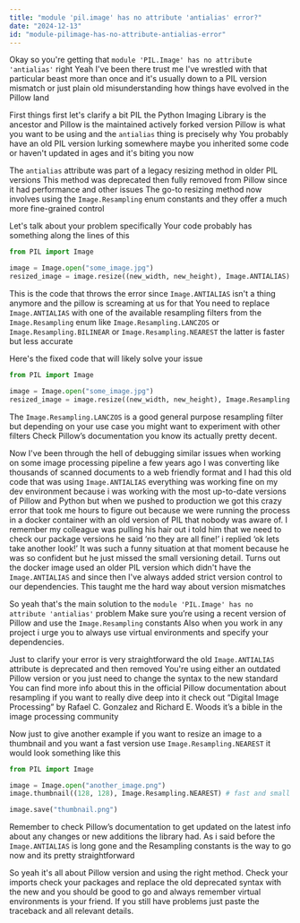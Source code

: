 ```yaml
---
title: "module 'pil.image' has no attribute 'antialias' error?"
date: "2024-12-13"
id: "module-pilimage-has-no-attribute-antialias-error"
---
```


Okay so you're getting that `module 'PIL.Image' has no attribute 'antialias'` right Yeah I've been there trust me I've wrestled with that particular beast more than once and it's usually down to a PIL version mismatch or just plain old misunderstanding how things have evolved in the Pillow land

First things first let's clarify a bit PIL the Python Imaging Library is the ancestor and Pillow is the maintained actively forked version Pillow is what you want to be using and the `antialias` thing is precisely why You probably have an old PIL version lurking somewhere maybe you inherited some code or haven't updated in ages and it's biting you now

The `antialias` attribute was part of a legacy resizing method in older PIL versions This method was deprecated then fully removed from Pillow since it had performance and other issues The go-to resizing method now involves using the `Image.Resampling` enum constants and they offer a much more fine-grained control

Let's talk about your problem specifically Your code probably has something along the lines of this

```python
from PIL import Image

image = Image.open("some_image.jpg")
resized_image = image.resize((new_width, new_height), Image.ANTIALIAS) # This is the bad guy
```

This is the code that throws the error since `Image.ANTIALIAS` isn't a thing anymore and the pillow is screaming at us for that You need to replace `Image.ANTIALIAS` with one of the available resampling filters from the `Image.Resampling` enum like `Image.Resampling.LANCZOS` or `Image.Resampling.BILINEAR` or `Image.Resampling.NEAREST` the latter is faster but less accurate

Here's the fixed code that will likely solve your issue

```python
from PIL import Image

image = Image.open("some_image.jpg")
resized_image = image.resize((new_width, new_height), Image.Resampling.LANCZOS) # This is the good guy
```

The `Image.Resampling.LANCZOS` is a good general purpose resampling filter but depending on your use case you might want to experiment with other filters Check Pillow’s documentation you know its actually pretty decent.

Now I've been through the hell of debugging similar issues when working on some image processing pipeline a few years ago I was converting like thousands of scanned documents to a web friendly format and I had this old code that was using `Image.ANTIALIAS` everything was working fine on my dev environment because i was working with the most up-to-date versions of Pillow and Python but when we pushed to production we got this crazy error that took me hours to figure out because we were running the process in a docker container with an old version of PIL that nobody was aware of. I remember my colleague was pulling his hair out i told him that we need to check our package versions he said ‘no they are all fine!’ i replied ‘ok lets take another look!’ It was such a funny situation at that moment because he was so confident but he just missed the small versioning detail. Turns out the docker image used an older PIL version which didn't have the `Image.ANTIALIAS` and since then I've always added strict version control to our dependencies. This taught me the hard way about version mismatches

So yeah that's the main solution to the `module 'PIL.Image' has no attribute 'antialias'` problem Make sure you’re using a recent version of Pillow and use the `Image.Resampling` constants Also when you work in any project i urge you to always use virtual environments and specify your dependencies.

Just to clarify your error is very straightforward the old `Image.ANTIALIAS` attribute is deprecated and then removed You're using either an outdated Pillow version or you just need to change the syntax to the new standard You can find more info about this in the official Pillow documentation about resampling if you want to really dive deep into it check out “Digital Image Processing” by Rafael C. Gonzalez and Richard E. Woods it’s a bible in the image processing community

Now just to give another example if you want to resize an image to a thumbnail and you want a fast version use `Image.Resampling.NEAREST` it would look something like this

```python
from PIL import Image

image = Image.open("another_image.png")
image.thumbnail((128, 128), Image.Resampling.NEAREST) # fast and small resizing for thumbnails

image.save("thumbnail.png")
```
Remember to check Pillow’s documentation to get updated on the latest info about any changes or new additions the library had. As i said before the `Image.ANTIALIAS` is long gone and the Resampling constants is the way to go now and its pretty straightforward

So yeah it's all about Pillow version and using the right method. Check your imports check your packages and replace the old deprecated syntax with the new and you should be good to go and always remember virtual environments is your friend. If you still have problems just paste the traceback and all relevant details.
